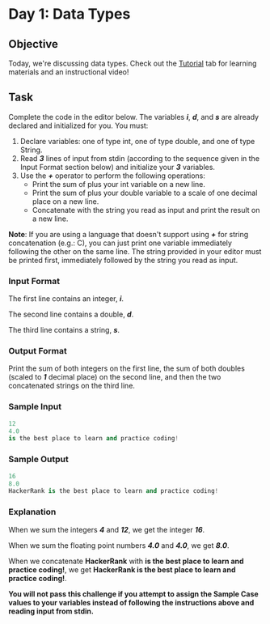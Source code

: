 # Day 1: Data Types

## Objective 
Today, we're discussing data types. Check out the [Tutorial](https://www.hackerrank.com/challenges/30-data-types/tutorial) tab for learning materials and an instructional video!

## Task 
Complete the code in the editor below. The variables **_i_**, **_d_**, and **_s_** are already declared and initialized for you. You must:

1. Declare  variables: one of type int, one of type double, and one of type String.
2. Read **_3_** lines of input from stdin (according to the sequence given in the Input Format section below) and initialize your **_3_** variables.
3. Use the **_+_** operator to perform the following operations: 
	- Print the sum of  plus your int variable on a new line.
	- Print the sum of  plus your double variable to a scale of one decimal place on a new line.
	- Concatenate  with the string you read as input and print the result on a new line.

**Note**: 
If you are using a language that doesn't support using **_+_** for string concatenation (e.g.: C), you can just print one variable immediately following the other on the same line. The string provided in your editor must be printed first, immediately followed by the string you read as input.

### Input Format

The first line contains an integer, **_i_**.

The second line contains a double, **_d_**. 

The third line contains a string, **_s_**.

### Output Format

Print the sum of both integers on the first line, the sum of both doubles (scaled to **_1_** decimal place) on the second line, and then the two concatenated strings on the third line.

### Sample Input

```Python
12
4.0
is the best place to learn and practice coding!
```

### Sample Output

```Python
16
8.0
HackerRank is the best place to learn and practice coding!
```

### Explanation

When we sum the integers **_4_** and **_12_**, we get the integer **_16_**. 

When we sum the floating point numbers **_4.0_** and **_4.0_**, we get **_8.0_**.

When we concatenate **HackerRank** with **is the best place to learn and practice coding!**, we get **HackerRank is the best place to learn and practice coding!**.

**You will not pass this challenge if you attempt to assign the Sample Case values to your variables instead of following the instructions above and reading input from stdin.**
